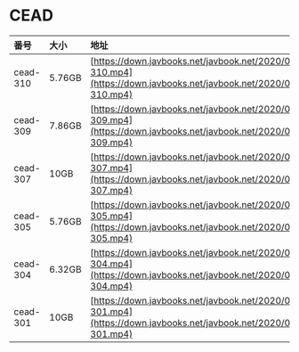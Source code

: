 # CEAD

| 番号 | 大小 | 地址 |
| :--- | :--- | :--- |
| cead-310 | 5.76GB | [https://down.javbooks.net/javbook.net/2020/06/25/cead-310.mp4](https://down.javbooks.net/javbook.net/2020/06/25/cead-310.mp4) |
| cead-309 | 7.86GB | [https://down.javbooks.net/javbook.net/2020/06/25/cead-309.mp4](https://down.javbooks.net/javbook.net/2020/06/25/cead-309.mp4) |
| cead-307 | 10GB | [https://down.javbooks.net/javbook.net/2020/06/25/cead-307.mp4](https://down.javbooks.net/javbook.net/2020/06/25/cead-307.mp4) |
| cead-305 | 5.76GB | [https://down.javbooks.net/javbook.net/2020/06/23/cead-305.mp4](https://down.javbooks.net/javbook.net/2020/06/23/cead-305.mp4) |
| cead-304 | 6.32GB | [https://down.javbooks.net/javbook.net/2020/06/23/cead-304.mp4](https://down.javbooks.net/javbook.net/2020/06/23/cead-304.mp4) |
| cead-301 | 10GB | [https://down.javbooks.net/javbook.net/2020/06/23/cead-301.mp4](https://down.javbooks.net/javbook.net/2020/06/23/cead-301.mp4) |

